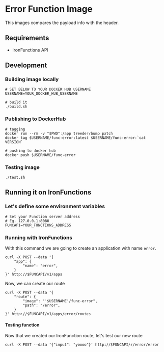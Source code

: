 # Error Function Image

This images compares the payload info with the header.

## Requirements

- IronFunctions API

## Development

### Building image locally

```
# SET BELOW TO YOUR DOCKER HUB USERNAME
USERNAME=YOUR_DOCKER_HUB_USERNAME

# build it
./build.sh
```

### Publishing to DockerHub

```
# tagging
docker run --rm -v "$PWD":/app treeder/bump patch
docker tag $USERNAME/func-error:latest $USERNAME/func-error:`cat VERSION`

# pushing to docker hub
docker push $USERNAME/func-error
```

### Testing image

```
./test.sh
```

## Running it on IronFunctions

### Let's define some environment variables

```
# Set your Function server address
# Eg. 127.0.0.1:8080
FUNCAPI=YOUR_FUNCTIONS_ADDRESS
```

### Running with IronFunctions

With this command we are going to create an application with name `error`.

```
curl -X POST --data '{
    "app": {
        "name": "error",
    }
}' http://$FUNCAPI/v1/apps
```

Now, we can create our route

```
curl -X POST --data '{
    "route": {
        "image": "'$USERNAME'/func-error",
        "path": "/error",
    }
}' http://$FUNCAPI/v1/apps/error/routes
```

#### Testing function

Now that we created our IronFunction route, let's test our new route

```
curl -X POST --data '{"input": "yoooo"}' http://$FUNCAPI/r/error/error
```